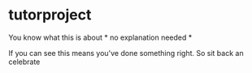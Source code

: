 # tutorproject
You know what this is about * no explanation needed *

If you can see this means you've done something right.
So sit back an celebrate
